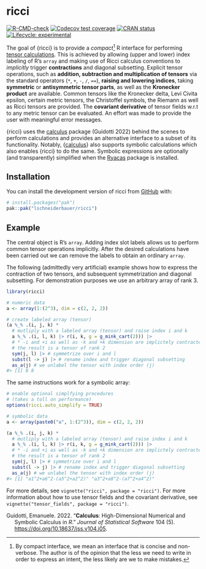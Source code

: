 
<!-- README.md is generated from README.Rmd. Please edit that file -->

# ricci

<!-- badges: start -->

[![R-CMD-check](https://github.com/lschneiderbauer/ricci/actions/workflows/R-CMD-check.yaml/badge.svg)](https://github.com/lschneiderbauer/ricci/actions/workflows/R-CMD-check.yaml)
[![Codecov test
coverage](https://codecov.io/gh/lschneiderbauer/ricci/graph/badge.svg)](https://app.codecov.io/gh/lschneiderbauer/ricci)
[![CRAN
status](https://www.r-pkg.org/badges/version/ricci)](https://CRAN.R-project.org/package=ricci)
[![Lifecycle:
experimental](https://img.shields.io/badge/lifecycle-experimental-orange.svg)](https://lifecycle.r-lib.org/articles/stages.html#experimental)

<!-- badges: end -->

The goal of {ricci} is to provide a *compact*[^1] R interface for
performing [tensor
calculations](https://en.wikipedia.org/wiki/Ricci_calculus). This is
achieved by allowing (upper and lower) index labeling of R’s `array` and
making use of Ricci calculus conventions to *implicitly* trigger
**contractions** and diagonal subsetting. Explicit tensor operations,
such as **addition, subtraction and multiplication of tensors** via the
standard operators (`*`, `+`, `-`, `/`, `==`), **raising and lowering
indices**, taking **symmetric** or **antisymmetric tensor parts**, as
well as the **Kronecker product** are available. Common tensors like the
Kronecker delta, Levi Civita epsilon, certain metric tensors, the
Christoffel symbols, the Riemann as well as Ricci tensors are provided.
The **covariant derivative** of tensor fields w.r.t to any metric tensor
can be evaluated. An effort was made to provide the user with meaningful
error messages.

{ricci} uses the [calculus](https://calculus.eguidotti.com/) package
(Guidotti 2022) behind the scenes to perform calculations and provides
an alternative interface to a subset of its functionality. Notably,
{[calculus](https://calculus.eguidotti.com/)} also supports symbolic
calculations which also enables {ricci} to do the same. Symbolic
expressions are optionally (and transparently) simplified when the
[Ryacas](https://r-cas.github.io/ryacas/) package is installed.

## Installation

You can install the development version of ricci from
[GitHub](https://github.com/) with:

``` r
# install.packages("pak")
pak::pak("lschneiderbauer/ricci")
```

## Example

The central object is R’s `array`. Adding index slot labels allows us to
perform common tensor operations implicitly. After the desired
calculations have been carried out we can remove the labels to obtain an
ordinary `array`.

The following (admittedly very artificial) example shows how to express
the contraction of two tensors, and subsequent symmetrization and
diagonal subsetting. For demonstration purposes we use an arbitrary
array of rank 3.

``` r
library(ricci)

# numeric data
a <- array(1:(2^3), dim = c(2, 2, 2))

# create labeled array (tensor)
(a %_% .(i, j, k) *
  # mutliply with a labeled array (tensor) and raise index i and k
  a %_% .(i, l, k) |> r(i, k, g = g_mink_cart(2))) |>
  # * -i and +i as well as -k and +k dimension are implictely contracted
  # the result is a tensor of rank 2
  sym(j, l) |> # symmetrize over i and l
  subst(l -> j) |> # rename index and trigger diagonal subsetting
  as_a(j) # we unlabel the tensor with index order (j)
#> [1] 8 8
```

The same instructions work for a symbolic array:

``` r
# enable optional simplfying procedures
# (takes a toll on performance)
options(ricci.auto_simplify = TRUE)

# symbolic data
a <- array(paste0("a", 1:(2^3)), dim = c(2, 2, 2))

(a %_% .(i, j, k) *
  # mutliply with a labeled array (tensor) and raise index i and k
  a %_% .(i, l, k) |> r(i, k, g = g_mink_cart(2))) |>
  # * -i and +i as well as -k and +k dimension are implictely contracted
  # the result is a tensor of rank 2
  sym(j, l) |> # symmetrize over i and l
  subst(l -> j) |> # rename index and trigger diagonal subsetting
  as_a(j) # we unlabel the tensor with index order (j)
#> [1] "a1^2+a6^2-(a5^2+a2^2)" "a3^2+a8^2-(a7^2+a4^2)"
```

For more details, see `vignette("ricci", package = "ricci")`. For more
information about how to use tensor fields and the covariant derivative,
see `vignette("tensor_fields", package = "ricci")`.

<div id="refs" class="references csl-bib-body hanging-indent"
entry-spacing="0">

<div id="ref-guidotti2022" class="csl-entry">

Guidotti, Emanuele. 2022. “**Calculus**: High-Dimensional Numerical and
Symbolic Calculus in *R*.” *Journal of Statistical Software* 104 (5).
<https://doi.org/10.18637/jss.v104.i05>.

</div>

</div>

[^1]: By compact interface, we mean an interface that is concise and
    non-verbose. The author is of the opinion that the less we need to
    write in order to express an intent, the less likely are we to make
    mistakes.
